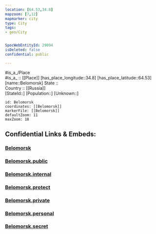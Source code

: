 ```yaml
---
location: [64.53,34.8] 
mapzoom: [7,12] 
mapmarker: city 
type: City
tags:
- geo/City


SpocWebEntityId: 29094
isDeleted: false
confidential: public

---
```

#is_a_/Place  
#is_a_ :: [[Place]] 
[has_place_longitude::34.8] 
[has_place_latitude::64.53] 
[name::Belomorsk] 
State ::  
Country :: [[Russia]]  
[StateId::] 
[Population::] 
[Unknown::] 


```leaflet
id: Belomorsk
coordinates: [[Belomorsk]] 
markerFile: [[Belomorsk]] 
defaultZoom: 11 
maxZoom: 18
```


## Confidential Links & Embeds: 

### [Belomorsk](/_Standards/Earth/Continent/Europe/Europe~East/Russia/Russia~NorthWest/Karelia~Republic/City/Belomorsk.md) 

### [Belomorsk.public](/_public/Earth/Continent/Europe/Europe~East/Russia/Russia~NorthWest/Karelia~Republic/City/Belomorsk.public.md) 

### [Belomorsk.internal](/_internal/Earth/Continent/Europe/Europe~East/Russia/Russia~NorthWest/Karelia~Republic/City/Belomorsk.internal.md) 

### [Belomorsk.protect](/_protect/Earth/Continent/Europe/Europe~East/Russia/Russia~NorthWest/Karelia~Republic/City/Belomorsk.protect.md) 

### [Belomorsk.private](/_private/Earth/Continent/Europe/Europe~East/Russia/Russia~NorthWest/Karelia~Republic/City/Belomorsk.private.md) 

### [Belomorsk.personal](/_personal/Earth/Continent/Europe/Europe~East/Russia/Russia~NorthWest/Karelia~Republic/City/Belomorsk.personal.md) 

### [Belomorsk.secret](/_secret/Earth/Continent/Europe/Europe~East/Russia/Russia~NorthWest/Karelia~Republic/City/Belomorsk.secret.md)

